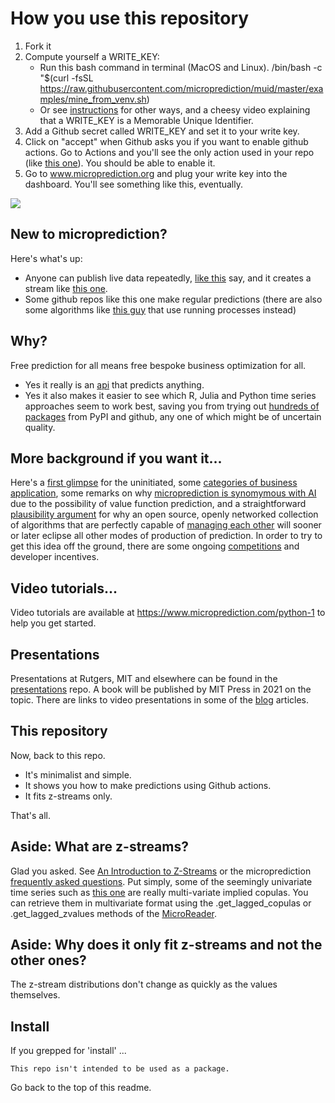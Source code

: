 
# How you use this repository 

1. Fork it
2. Compute yourself a WRITE_KEY:
   - Run this bash command in terminal (MacOS and Linux).
/bin/bash -c "$(curl -fsSL https://raw.githubusercontent.com/microprediction/muid/master/examples/mine_from_venv.sh)
   - Or see [instructions](https://www.microprediction.com/private-keys) for other ways, and a cheesy video explaining that a WRITE_KEY is a Memorable Unique Identifier. 
3. Add a Github secret called WRITE_KEY and set it to your write key. 
4. Click on "accept" when Github asks you if you want to enable github actions. Go to Actions and you'll see the only action used
in your repo (like [this one](https://github.com/microprediction/microactors/blob/main/.github/workflows/submit.yml)). You should be able to enable it. 
5. Go to www.microprediction.org and plug your write key into the dashboard. You'll see something like this, eventually. 

![](https://i.imgur.com/uwttTku.png)


## New to microprediction? 
Here's what's up:

- Anyone can publish live data repeatedly, [like this](https://github.com/microprediction/microprediction/blob/master/feed_examples_live/traffic_live.py) say, and it
 creates a stream like [this one](https://www.microprediction.org/stream_dashboard.html?stream=electricity-load-nyiso-overall).
- Some github repos like this one make regular predictions (there are also some algorithms like [this guy](https://github.com/microprediction/microprediction/blob/master/crawler_examples/soshed_boa.py) that use running processes instead)

## Why? 
Free prediction for all means free bespoke business optimization for all.  

 - Yes it really is an [api](http://api.microprediction.org/) that predicts anything.
 - Yes it also makes it easier to see which R, Julia and Python time series approaches seem to work best, saving you from
  trying out [hundreds of packages](https://www.microprediction.com/blog/popular-timeseries-packages) from PyPI and github, any one of which might be of uncertain quality. 
  
## More background if you want it...
  
Here's a [first glimpse](https://www.microprediction.com/welcome) for the uninitiated, some [categories of business application](https://www.microprediction.com/welcome-3), some remarks
on why [microprediction is synomymous with AI](https://www.microprediction.com/welcome-4) due to the possibility of value function prediction, and a straightforward
[plausibility argument](https://www.microprediction.com/welcome-2) for why an open source, openly networked collection of algorithms that 
are perfectly capable of [managing each other](https://www.microprediction.com/welcome-5) will sooner or later eclipse all other modes of production
of prediction. In order to try to get this idea off the ground, there are some ongoing [competitions](https://www.microprediction.com/competitions) and developer incentives. 
    
## Video tutorials...
    
Video tutorials are available at https://www.microprediction.com/python-1 to help you
get started. 
    
## Presentations

Presentations at Rutgers, MIT and elsewhere can be found in the [presentations](https://github.com/microprediction/micropresentations) repo. A book will be 
published by MIT Press in 2021 on the topic. There are links to video presentations in some of the [blog](https://www.microprediction.com/blog) articles. 


 
## This repository 

Now, back to this repo. 

 - It's minimalist and simple. 
 - It shows you how to make predictions using Github actions. 
 - It fits z-streams only. 

That's all. 

## Aside: What are z-streams? 

Glad you asked. See [An Introduction to Z-Streams](https://www.linkedin.com/pulse/short-introduction-z-streams-peter-cotton-phd/) or the
microprediction [frequently asked questions](https://www.microprediction.com/faq). Put simply, some of the
seemingly univariate time series such as [this one](https://www.microprediction.org/stream_dashboard.html?stream=z2~copula_x~copula_y~70) are
really multi-variate implied copulas. You can retrieve them in multivariate
format using the .get_lagged_copulas or .get_lagged_zvalues methods of the [MicroReader](https://github.com/microprediction/microprediction/blob/master/microprediction/reader.py). 

## Aside: Why does it only fit z-streams and not the other ones?

The z-stream distributions don't change as quickly as the values themselves. 

## Install

If you grepped for 'install' ...

    This repo isn't intended to be used as a package. 
    
Go back to the top of this readme. 
    

